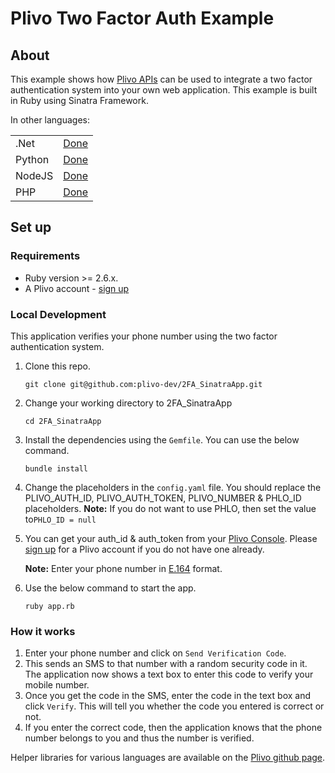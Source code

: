 Plivo Two Factor Auth Example
=======================================

## About

This example shows how [Plivo APIs](http://plivo.com/api) can be used to integrate a two factor authentication system into your own web application. This example is built in Ruby using Sinatra Framework.

In other languages:
<table>
   <tr>
      <td>.Net</td>
      <td><a href="https://github.com/plivo-dev/2FA_Csharp">Done</a></td>
   </tr>
   <tr>
      <td>Python</td>
      <td><a href="https://github.com/plivo-dev/2FA_FlaskApp">Done</a></td>
   </tr>
   <tr>
      <td>NodeJS</td>
      <td><a href="https://github.com/plivo-dev/2FA_ExpressApp">Done</a></td>
   </tr>
   <tr>
      <td>PHP</td>
      <td><a href="https://github.com/plivo-dev/2FA_PHP">Done</a></td>
   </tr>
</table>

## Set up

### Requirements

- Ruby version >= 2.6.x.
- A Plivo account - [sign up](https://console.plivo.com/accounts/register/)

### Local Development

This application verifies your phone number using the two factor authentication system.

1. Clone this repo.
    ```shell
    git clone git@github.com:plivo-dev/2FA_SinatraApp.git    
    ```
2. Change your working directory to 2FA_SinatraApp
    ```shell
    cd 2FA_SinatraApp
    ```
3. Install the dependencies using the `Gemfile`. You can use the below command.
    ```shell
    bundle install
    ```
4. Change the placeholders in the `config.yaml` file. You should replace the PLIVO_AUTH_ID, PLIVO_AUTH_TOKEN, PLIVO_NUMBER & PHLO_ID placeholders.
    **Note:** If you do not want to use PHLO, then set the value to`PHLO_ID = null`

5. You can get your auth_id & auth_token from your [Plivo Console](http://console.plivo.com/). Please [sign up](https://console.plivo.com/accounts/register/) for a Plivo account if you do not have one already. 
    
    **Note:** Enter your phone number in [E.164](http://en.wikipedia.org/wiki/E.164) format. 
6. Use the below command to start the app. 
    ```shell
    ruby app.rb
    ```
### How it works
1. Enter your phone number and click on `Send Verification Code`. 
2. This sends an SMS to that number with a random security code in it. The application now shows a text box to enter this code to verify your mobile number. 
3. Once you get the code in the SMS, enter the code in the text box and click `Verify`. This will tell you whether the code you entered is correct or not. 
4. If you enter the correct code, then the application knows that the phone number belongs to you and thus the number is verified.

Helper libraries for various languages are available on the [Plivo github page](http://github.com/plivo).